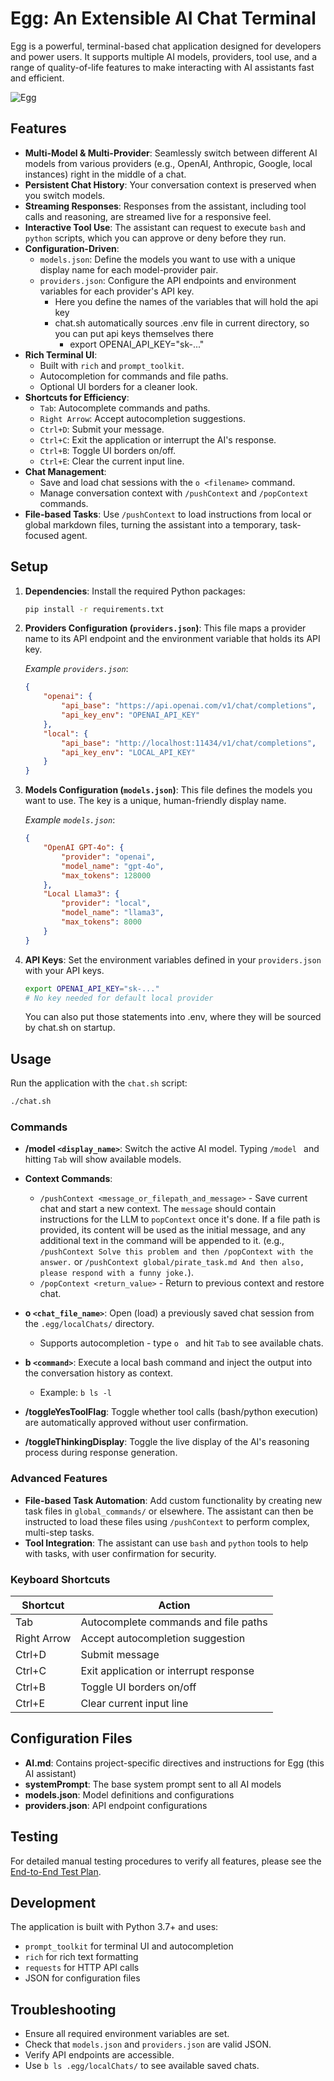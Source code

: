 # Egg: An Extensible AI Chat Terminal

Egg is a powerful, terminal-based chat application designed for developers and power users. It supports multiple AI models, providers, tool use, and a range of quality-of-life features to make interacting with AI assistants fast and efficient.


![Egg](egg.gif)


## Features

- **Multi-Model & Multi-Provider**: Seamlessly switch between different AI models from various providers (e.g., OpenAI, Anthropic, Google, local instances) right in the middle of a chat.
- **Persistent Chat History**: Your conversation context is preserved when you switch models.
- **Streaming Responses**: Responses from the assistant, including tool calls and reasoning, are streamed live for a responsive feel.
- **Interactive Tool Use**: The assistant can request to execute `bash` and `python` scripts, which you can approve or deny before they run.
- **Configuration-Driven**:
    - `models.json`: Define the models you want to use with a unique display name for each model-provider pair.
    - `providers.json`: Configure the API endpoints and environment variables for each provider's API key.
        - Here you define the names of the variables that will hold the api key
        - chat.sh automatically sources .env file in current directory, so you can put api keys themselves there
            - export OPENAI_API_KEY="sk-..."
- **Rich Terminal UI**:
    - Built with `rich` and `prompt_toolkit`.
    - Autocompletion for commands and file paths.
    - Optional UI borders for a cleaner look.
- **Shortcuts for Efficiency**:
    - `Tab`: Autocomplete commands and paths.
    - `Right Arrow`: Accept autocompletion suggestions.
    - `Ctrl+D`: Submit your message.
    - `Ctrl+C`: Exit the application or interrupt the AI's response.
    - `Ctrl+B`: Toggle UI borders on/off.
    - `Ctrl+E`: Clear the current input line.
- **Chat Management**:
    - Save and load chat sessions with the `o <filename>` command.
    - Manage conversation context with `/pushContext` and `/popContext` commands.
- **File-based Tasks**: Use `/pushContext` to load instructions from local or global markdown files, turning the assistant into a temporary, task-focused agent.

## Setup

1.  **Dependencies**: Install the required Python packages:
    ```bash
    pip install -r requirements.txt
    ```

2.  **Providers Configuration (`providers.json`)**:
    This file maps a provider name to its API endpoint and the environment variable that holds its API key.

    *Example `providers.json`*:
    ```json
    {
        "openai": {
            "api_base": "https://api.openai.com/v1/chat/completions",
            "api_key_env": "OPENAI_API_KEY"
        },
        "local": {
            "api_base": "http://localhost:11434/v1/chat/completions",
            "api_key_env": "LOCAL_API_KEY"
        }
    }
    ```

3.  **Models Configuration (`models.json`)**:
    This file defines the models you want to use. The key is a unique, human-friendly display name.

    *Example `models.json`*:
    ```json
    {
        "OpenAI GPT-4o": {
            "provider": "openai",
            "model_name": "gpt-4o",
            "max_tokens": 128000
        },
        "Local Llama3": {
            "provider": "local",
            "model_name": "llama3",
            "max_tokens": 8000
        }
    }
    ```

4.  **API Keys**: Set the environment variables defined in your `providers.json` with your API keys.
    ```bash
    export OPENAI_API_KEY="sk-..."
    # No key needed for default local provider
    ```
    You can also put those statements into .env, where they will be sourced by chat.sh on startup.

## Usage

Run the application with the `chat.sh` script:
```bash
./chat.sh
```

### Commands

- **/model `<display_name>`**: Switch the active AI model. Typing `/model ` and hitting `Tab` will show available models.

- **Context Commands**:
  - `/pushContext <message_or_filepath_and_message>` - Save current chat and start a new context. The `message` should contain instructions for the LLM to `popContext` once it's done. If a file path is provided, its content will be used as the initial message, and any additional text in the command will be appended to it. (e.g., `/pushContext Solve this problem and then /popContext with the answer.` or `/pushContext global/pirate_task.md And then also, please respond with a funny joke.`).
  - `/popContext <return_value>` - Return to previous context and restore chat.

- **o `<chat_file_name>`**: Open (load) a previously saved chat session from the `.egg/localChats/` directory.
  - Supports autocompletion - type `o ` and hit `Tab` to see available chats.

- **b `<command>`**: Execute a local bash command and inject the output into the conversation history as context.
  - Example: `b ls -l`

- **/toggleYesToolFlag**: Toggle whether tool calls (bash/python execution) are automatically approved without user confirmation.

- **/toggleThinkingDisplay**: Toggle the live display of the AI's reasoning process during response generation.

### Advanced Features

- **File-based Task Automation**: Add custom functionality by creating new task files in `global_commands/` or elsewhere. The assistant can then be instructed to load these files using `/pushContext` to perform complex, multi-step tasks.
- **Tool Integration**: The assistant can use `bash` and `python` tools to help with tasks, with user confirmation for security.

### Keyboard Shortcuts

| Shortcut | Action |
|----------|--------|
| Tab | Autocomplete commands and file paths |
| Right Arrow | Accept autocompletion suggestion |
| Ctrl+D | Submit message |
| Ctrl+C | Exit application or interrupt response |
| Ctrl+B | Toggle UI borders on/off |
| Ctrl+E | Clear current input line |

## Configuration Files

- **AI.md**: Contains project-specific directives and instructions for Egg (this AI assistant)
- **systemPrompt**: The base system prompt sent to all AI models
- **models.json**: Model definitions and configurations
- **providers.json**: API endpoint configurations

## Testing

For detailed manual testing procedures to verify all features, please see the [End-to-End Test Plan](EndToEnd.md).

## Development

The application is built with Python 3.7+ and uses:
- `prompt_toolkit` for terminal UI and autocompletion
- `rich` for rich text formatting
- `requests` for HTTP API calls
- JSON for configuration files

## Troubleshooting

- Ensure all required environment variables are set.
- Check that `models.json` and `providers.json` are valid JSON.
- Verify API endpoints are accessible.
- Use `b ls .egg/localChats/` to see available saved chats.
